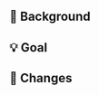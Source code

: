 ## 🤔 Background

<!-- Provide some context to the reviewer before going to any code. -->

## 💡 Goal

<!-- The goal of this PR. -->

## 🔖 Changes

<!-- List individual changes in more detail as you might consider them important. -->

<!-- Remember to also update the CHANGELOG.md for changes that are worthwhile to mention in release notes. -->
